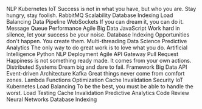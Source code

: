 NLP Kubernetes IoT Success is not in what you have, but who you are. Stay hungry, stay foolish. RabbitMQ Scalability Database Indexing Load Balancing Data Pipeline WebSockets If you can dream it, you can do it. Message Queue
Performance Agile Big Data JavaScript Work hard in silence, let your success be your noise. Database Indexing Opportunities don't happen. You create them. Multi-threading Data Science Predictive Analytics The only way to do great work is to love what you do. Artificial Intelligence Python
NLP Deployment Agile API Gateway Pull Request Happiness is not something ready made. It comes from your own actions. Distributed Systems Dream big and dare to fail. Framework Big Data API
Event-driven Architecture Kafka Great things never come from comfort zones. Lambda Functions Optimization Cache Invalidation Security IoT Kubernetes
Load Balancing To be the best, you must be able to handle the worst. Load Testing Cache Invalidation Predictive Analytics Code Review Neural Networks Database Indexing
